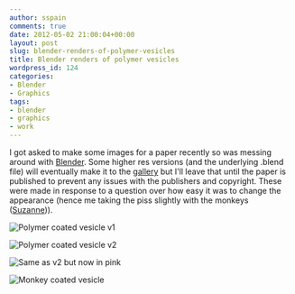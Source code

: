 ```yaml
---
author: sspain
comments: true
date: 2012-05-02 21:00:04+00:00
layout: post
slug: blender-renders-of-polymer-vesicles
title: Blender renders of polymer vesicles
wordpress_id: 124
categories:
- Blender
- Graphics
tags:
- blender
- graphics
- work
---
```


I got asked to make some images for a paper recently so was messing around with [Blender](http://www.blender.org). Some higher res versions (and the underlying .blend file) will eventually make it to the [gallery](http://spain-lab.co.uk/gallery/) but I'll leave that until the paper is published to prevent any issues with the publishers and copyright. These were made in response to a question over how easy it was to change the appearance (hence me taking the piss slightly with the monkeys ([Suzanne](http://en.wikipedia.org/wiki/Blender_%28software%29#Suzanne))).



![Polymer coated vesicle v1](http://spain-lab.co.uk/wp-content/uploads/2012/05/coatedv2-480x270.png)

![Polymer coated vesicle v2](http://spain-lab.co.uk/wp-content/uploads/2012/05/coatedv3-480x270.png)

![Same as v2 but now in pink](http://spain-lab.co.uk/wp-content/uploads/2012/05/coatedv3_pink-480x270.png)

![Monkey coated vesicle](http://spain-lab.co.uk/wp-content/uploads/2012/05/vesicles_coated_with_monkeys-480x270.png)
